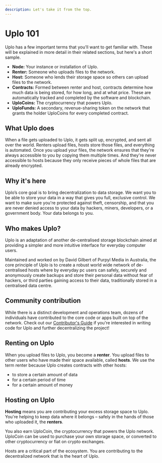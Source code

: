 ```yaml
---
description: Let's take it from the top.
---
```


# Uplo 101

Uplo has a few important terms that you'll want to get familiar with. These will be explained in more detail in their related sections, but here's a short sample.

* **Node:** Your instance or installation of Uplo.
* **Renter:** Someone who uploads files to the network.
* **Host:** Someone who lends their storage space so others can upload files to the network.
* **Contracts:** Formed between renter and host, contracts determine how much data is being stored, for how long, and at what price. These are automatically tracked and completed by the software and blockchain.
* **UploCoins:** The cryptocurrency that powers Uplo.
* **UploFunds:** A secondary, revenue-sharing token on the network that grants the holder UploCoins for every completed contract.

## What Uplo does

When a file gets uploaded to Uplo, it gets split up, encrypted, and sent all over the world. Renters upload files, hosts store those files, and everything is automated. Once you upload your files, the network ensures that they're always accessible to you by copying them multiple times. And they're never accessible to hosts because they only receive pieces of whole files that are already encrypted.

## Why it's here

Uplo’s core goal is to bring decentralization to data storage. We want you to be able to store your data in a way that gives you full, exclusive control. We want to make sure you're protected against theft, censorship, and that you are never denied access to your data by hackers, miners, developers, or a government body. Your data belongs to you.

## Who makes Uplo?

Uplo is an adaptation of another de-centralised storage blockchain aimed at providing a simpler and more intuitive interface for everyday computer users.

Maintained and worked on by David Gilbert of Purpyl Media in Australia, the core principle of Uplo is to create a robust world wide network of de-centralised hosts where by everyday pc users can safely, securely and anonymously create backups and store their personal data without fear of hackers, or third parties gaining access to their data, traditionally stored in a centralised data centre.

## Community contribution

While there is a distinct development and operations team, dozens of individuals have contributed to the core code or apps built on top of the network. Check out our [Contributor's Guide](https://github.com/uplo-tech/uplo/blob/master/CONTRIBUTING.md) if you're interested in writing code for Uplo and further decentralizing the project!

## **Renting on Uplo**

When you upload files to Uplo, you become a **renter**. You upload files to other users who have made their space available, called **hosts**. We use the term renter because Uplo creates contracts with other hosts:

* to store a certain amount of data
* for a certain period of time
* for a certain amount of money

## Hosting on Uplo

**Hosting** means you are contributing your excess storage space to Uplo. You're helping to keep data where it belongs – safely in the hands of those who uploaded it, the **renters**.

You also earn UploCoin, the cryptocurrency that powers the Uplo network. UploCoin can be used to purchase your own storage space, or converted to other cryptocurrency or fiat on crypto exchanges.

Hosts are a critical part of the ecosystem. You are contributing to the decentralized network that is the heart of Uplo.

